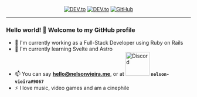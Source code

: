 <!---
SPDX-License-Identifier: CC0-1.0

Copyright (c) 2023 Nelson Vieira

@author Nelson Vieira <nelson0.vieira@gmail.com>
@license CC0-1.0 <https://creativecommons.org/publicdomain/zero/1.0/legalcode.txt>
--->
<div align="center">
    <a href="https://dev.to/nelson-vieira" target="_blank"><img alt="DEV.to" src="https://img.shields.io/badge/-DEV.to-000000?style=round-square&logo=DEV.to"></a>
    <a href="https://www.linkedin.com/in/nelson-f-vieira/" target="_blank"><img alt="DEV.to" src="https://img.shields.io/badge/-LinkedIn-0a66c2?style=round-square&logo=LinkedIn"></a>
    <a href="https://github.com/nelson-vieira" target="_blank"><img alt="GitHub" src="https://img.shields.io/badge/-@nelson--vieira-161b22?style=round-square&logo=GitHub"></a>
</div>

---

### Hello world! 👋 Welcome to my GitHub profile

- 🔭 I'm currently working as a Full-Stack Developer using Ruby on Rails
- 🌱 I'm currently learning Svelte and Astro
- 📫 You can say **hello@nelsonvieira.me**, or at <img alt="Discord" src="https://assets-global.website-files.com/6257adef93867e50d84d30e2/636e0b52aa9e99b832574a53_full_logo_blurple_RGB.png" width="65px" height="auto"> **`nelson-vieira#9067`**
- ⚡ I love music, video games and am a cinephile

<!--
Visit my [website](https://nelsonvieira.me/) for more information about me 😃
-->
